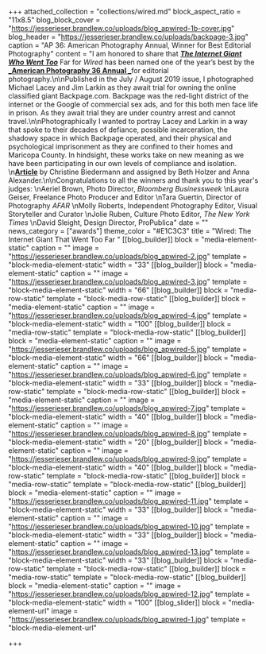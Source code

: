 +++
attached_collection = "collections/wired.md"
block_aspect_ratio = "11x8.5"
blog_block_cover = "https://jesserieser.brandlew.co/uploads/blog_apwired-1b-cover.jpg"
blog_header = "https://jesserieser.brandlew.co/uploads/backpage-3.jpg"
caption = "AP 36: American Photography Annual, Winner for Best Editorial Photography"
content = "I am honored to share that [**_The Internet Giant Who Went Too_**](https://jesserieser.com/collections/wired-magazine/ ) Far for _Wired_ has been named one of the year’s best by the [**_American Photography 36 Annual _**](https://www.ai-ap.com/slideshow/AP/36/?status=selected#267)for editorial photography.\n\nPublished in the July / August 2019 issue, I photographed Michael Lacey and Jim Larkin as they await trial for owning the online classified giant Backpage.com. Backpage was the red-light district of the internet or the Google of commercial sex ads, and for this both men face life in prison. As they await trial they are under country arrest and cannot travel.\n\nPhotographically I wanted to portray Lacey and Larkin in a way that spoke to their decades of defiance, possible incarceration, the shadowy space in which Backpage operated, and their physical and psychological imprisonment as they are confined to their homes and Maricopa County. In hindsight, these works take on new meaning as we have been participating in our own levels of compliance and isolation.  \n[**Article**](https://www.wired.com/story/inside-backpage-vicious-battle-feds/) by Christine Biedermann and assigned by Beth Holzer and Anna Alexander.\n\nCongratulations to all the winners and thank you to this year's judges:  \nAeriel Brown, Photo Director, _Bloomberg Businessweek_  \nLaura Geiser, Freelance Photo Producer and Editor  \nTara Guertin, Director of Photography _AFAR_  \nMolly Roberts, Independent Photography Editor, Visual Storyteller and Curator  \nJolie Ruben, Culture Photo Editor, _The New York Times_  \nDavid Sleight, Design Director, ProPublica"
date = ""
news_category = ["awards"]
theme_color = "#E1C3C3"
title = "Wired: The Internet Giant That Went Too Far "
[[blog_builder]]
block = "media-element-static"
caption = ""
image = "https://jesserieser.brandlew.co/uploads/blog_apwired-2.jpg"
template = "block-media-element-static"
width = "33"
[[blog_builder]]
block = "media-element-static"
caption = ""
image = "https://jesserieser.brandlew.co/uploads/blog_apwired-3.jpg"
template = "block-media-element-static"
width = "66"
[[blog_builder]]
block = "media-row-static"
template = "block-media-row-static"
[[blog_builder]]
block = "media-element-static"
caption = ""
image = "https://jesserieser.brandlew.co/uploads/blog_apwired-4.jpg"
template = "block-media-element-static"
width = "100"
[[blog_builder]]
block = "media-row-static"
template = "block-media-row-static"
[[blog_builder]]
block = "media-element-static"
caption = ""
image = "https://jesserieser.brandlew.co/uploads/blog_apwired-5.jpg"
template = "block-media-element-static"
width = "66"
[[blog_builder]]
block = "media-element-static"
caption = ""
image = "https://jesserieser.brandlew.co/uploads/blog_apwired-6.jpg"
template = "block-media-element-static"
width = "33"
[[blog_builder]]
block = "media-row-static"
template = "block-media-row-static"
[[blog_builder]]
block = "media-element-static"
caption = ""
image = "https://jesserieser.brandlew.co/uploads/blog_apwired-7.jpg"
template = "block-media-element-static"
width = "40"
[[blog_builder]]
block = "media-element-static"
caption = ""
image = "https://jesserieser.brandlew.co/uploads/blog_apwired-8.jpg"
template = "block-media-element-static"
width = "20"
[[blog_builder]]
block = "media-element-static"
caption = ""
image = "https://jesserieser.brandlew.co/uploads/blog_apwired-9.jpg"
template = "block-media-element-static"
width = "40"
[[blog_builder]]
block = "media-row-static"
template = "block-media-row-static"
[[blog_builder]]
block = "media-row-static"
template = "block-media-row-static"
[[blog_builder]]
block = "media-element-static"
caption = ""
image = "https://jesserieser.brandlew.co/uploads/blog_apwired-11.jpg"
template = "block-media-element-static"
width = "33"
[[blog_builder]]
block = "media-element-static"
caption = ""
image = "https://jesserieser.brandlew.co/uploads/blog_apwired-10.jpg"
template = "block-media-element-static"
width = "33"
[[blog_builder]]
block = "media-element-static"
caption = ""
image = "https://jesserieser.brandlew.co/uploads/blog_apwired-13.jpg"
template = "block-media-element-static"
width = "33"
[[blog_builder]]
block = "media-row-static"
template = "block-media-row-static"
[[blog_builder]]
block = "media-row-static"
template = "block-media-row-static"
[[blog_builder]]
block = "media-element-static"
caption = ""
image = "https://jesserieser.brandlew.co/uploads/blog_apwired-12.jpg"
template = "block-media-element-static"
width = "100"
[[blog_slider]]
block = "media-element-url"
image = "https://jesserieser.brandlew.co/uploads/blog_apwired-1.jpg"
template = "block-media-element-url"

+++
